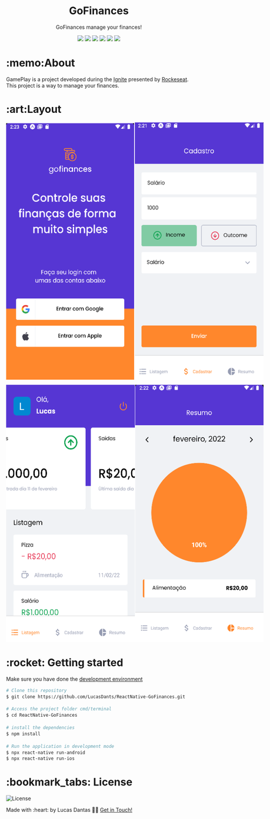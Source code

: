 
<h1 align="center">GoFinances</h1>
<p align="center">GoFinances manage your finances!</p>

<p align="center">
 <img  src="https://img.shields.io/github/package-json/dependency-version/LucasDants/ReactNative-GoFinances/react">
 <img  src="https://img.shields.io/github/package-json/dependency-version/LucasDants/ReactNative-GoFinances/react-native" >
 <img  src="https://img.shields.io/github/package-json/dependency-version/LucasDants/ReactNative-GoFinances/expo">
 <img  src="https://img.shields.io/github/package-json/dependency-version/LucasDants/ReactNative-GoFinances/react-hook-form">
<img  src="https://img.shields.io/github/package-json/dependency-version/LucasDants/ReactNative-GoFinances/victory-native">
<img  src="https://img.shields.io/github/package-json/dependency-version/LucasDants/ReactNative-GoFinances/styled-components">
</p>

<h1>:memo:About</h1>
<p>GamePlay is a project developed during the <a href="https://rocketseat.com/">Ignite</a> presented by <a href="https://www.linkedin.com/school/rocketseat/">Rockeseat</a>. This project is a way to manage your finances.</p>


<h1>:art:Layout</h1>
<p style="display: flex; flex-direction: row; align: center">
   <img  src="https://github.com/LucasDants/ReactNative-GoFinances/blob/main/screenshots/auth.png" width="350px" height="700px" >
  <img  src="https://github.com/LucasDants/ReactNative-GoFinances/blob/main/screenshots/cadastro.png" width="350px" height="700px" >
</p>
<p style="display: flex; flex-direction: row; align: center">
   <img  src="https://github.com/LucasDants/ReactNative-GoFinances/blob/main/screenshots/dashboard.png" width="350px" height="700px">
  <img  src="https://github.com/LucasDants/ReactNative-GoFinances/blob/main/screenshots/resumo.png" width="350px" height="700px">
</p>


<h1>:rocket: Getting started</h1>
<p>Make sure you have done the <a href="https://reactnative.dev/docs/environment-setup">development environment</a></p>

```bash
# Clone this repository
$ git clone https://github.com/LucasDants/ReactNative-GoFinances.git

# Access the project folder cmd/terminal
$ cd ReactNative-GoFinances

# install the dependencies
$ npm install

# Run the application in development mode
$ npx react-native run-android
$ npx react-native run-ios


```

<h1>:bookmark_tabs: License</h1>
 <img  src="https://img.shields.io/github/license/LucasDants/ReactNative-GoFinances" alt="License">
 
 <p>Made with :heart: by Lucas Dantas 👋🏽 <a href="https://www.linkedin.com/in/LucasDants/">Get in Touch!</a></p>
